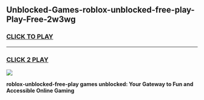 
## Unblocked-Games-roblox-unblocked-free-play-Play-Free-2w3wg
<h3>
<a href="https://premium76.site?title=roblox-unblocked-free-play&ref=10A">CLICK TO PLAY</a></h3>
<hr>

<h3>
<a href="https://premium76.site?title=roblox-unblocked-free-play&ref=10A">CLICK 2 PLAY</a>
  
</h3>

<a href="https://premium76.site?title=roblox-unblocked-free-play&ref=10A"><img src="https://clearcache.store/games.png"></a>


**roblox-unblocked-free-play games unblocked: Your Gateway to Fun and Accessible Online Gaming**
